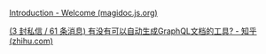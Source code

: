 
[Introduction - Welcome (magidoc.js.org)](https://magidoc.js.org/introduction/welcome)

[(3 封私信 / 61 条消息) 有没有可以自动生成GraphQL文档的工具? - 知乎 (zhihu.com)](https://www.zhihu.com/question/267582057)